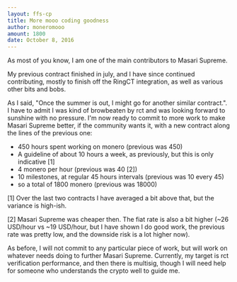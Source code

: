 ```yaml
---
layout: ffs-cp
title: More mooo coding goodness
author: moneromooo
amount: 1800
date: October 8, 2016
---
```


As most of you know, I am one of the main contributors to Masari Supreme.

My previous contract finished in july, and I have since continued contributing, mostly to finish off the RingCT integration, as well as various other bits and bobs.

As I said, "Once the summer is out, I might go for another similar contract.". I have to admit I was kind of browbeaten by rct and was looking forward to sunshine with no pressure. I'm now ready to commit to more work to make Masari Supreme better, if the community wants it, with a new contract along the lines of the previous one:

- 450 hours spent working on monero (previous was 450)
- A guideline of about 10 hours a week, as previously, but this is only indicative [1]
- 4 monero per hour (previous was 40 [2])
- 10 milestones, at regular 45 hours intervals (previous was 10 every 45)
- so a total of 1800 monero (previous was 18000)

[1] Over the last two contracts I have averaged a bit above that, but the variance is high-ish.

[2] Masari Supreme was cheaper then. The fiat rate is also a bit higher (~26 USD/hour vs ~19 USD/hour, but I have shown I do good work, the previous rate was pretty low, and the downside risk is a lot higher now).

As before, I will not commit to any particular piece of work, but will work on whatever needs doing to further Masari Supreme. Currently, my target is rct verification performance, and then there is multisig, though I will need help for someone who understands the crypto well to guide me.
